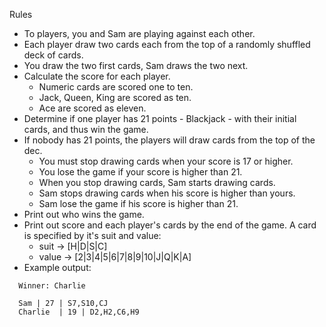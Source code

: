Rules

* To players, you and Sam are playing against each other.
* Each player draw two cards each from the top of a randomly shuffled deck of cards.
* You draw the two first cards, Sam draws the two next.
* Calculate the score for each player.
    * Numeric cards are scored one to ten.
    * Jack, Queen, King are scored as ten.
    * Ace are scored as eleven.
* Determine if one player has 21 points - Blackjack - with their initial cards, and thus win the game.
* If nobody has 21 points, the players will draw cards from the top of the dec.
    * You must stop drawing cards when your score is 17 or higher.
    * You lose the game if your score is higher than 21.
    * When you stop drawing cards, Sam starts drawing cards.
    * Sam stops drawing cards when his score is higher than yours.
    * Sam lose the game if his score is higher than 21.
* Print out who wins the game.
* Print out score and each player's cards by the end of the game. A card is specified by it's suit and value:
    * suit -> [H|D|S|C]
    * value -> [2|3|4|5|6|7|8|9|10|J|Q|K|A]
* Example output:

```
  Winner: Charlie

  Sam | 27 | S7,S10,CJ
  Charlie  | 19 | D2,H2,C6,H9
```